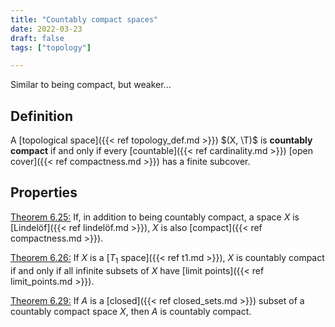 ```yaml
---
title: "Countably compact spaces"
date: 2022-03-23
draft: false
tags: ["topology"]

---
```


Similar to being compact, but weaker...

## Definition
A [topological space]({{< ref topology_def.md >}}) $(X, \T)$ is **countably compact** if and only if every [countable]({{< ref cardinality.md >}}) [open cover]({{< ref compactness.md >}}) has a finite subcover. 

## Properties
[Theorem 6.25:](\work.pdf#page=58) If, in addition to being countably compact, a space $X$ is [Lindelöf]({{< ref lindelöf.md >}}), $X$ is also [compact]({{< ref compactness.md >}}).

[Theorem 6.26:](\work.pdf#page=58) If $X$ is a [$T_1$ space]({{< ref t1.md >}}), $X$ is countably compact if and only if all infinite subsets of $X$ have [limit points]({{< ref limit_points.md >}}). 

[Theorem 6.29:](\work.pdf#page=61) If $A$ is a [closed]({{< ref closed_sets.md >}}) subset of a countably compact space $X$, then $A$ is countably compact. 